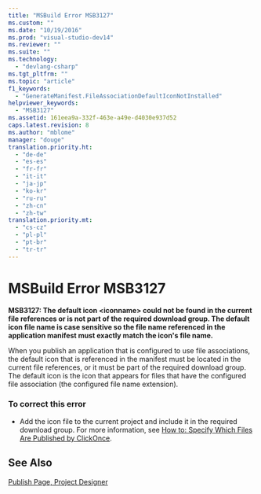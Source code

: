 ```yaml
---
title: "MSBuild Error MSB3127"
ms.custom: ""
ms.date: "10/19/2016"
ms.prod: "visual-studio-dev14"
ms.reviewer: ""
ms.suite: ""
ms.technology: 
  - "devlang-csharp"
ms.tgt_pltfrm: ""
ms.topic: "article"
f1_keywords: 
  - "GenerateManifest.FileAssociationDefaultIconNotInstalled"
helpviewer_keywords: 
  - "MSB3127"
ms.assetid: 161eea9a-332f-463e-a49e-d4030e937d52
caps.latest.revision: 8
ms.author: "mblome"
manager: "douge"
translation.priority.ht: 
  - "de-de"
  - "es-es"
  - "fr-fr"
  - "it-it"
  - "ja-jp"
  - "ko-kr"
  - "ru-ru"
  - "zh-cn"
  - "zh-tw"
translation.priority.mt: 
  - "cs-cz"
  - "pl-pl"
  - "pt-br"
  - "tr-tr"
---
```

# MSBuild Error MSB3127
**MSB3127: The default icon \<iconname> could not be found in the current file references or is not part of the required download group. The default icon file name is case sensitive so the file name referenced in the application manifest must exactly match the icon's file name.**  
  
 When you publish an application that is configured to use file associations, the default icon that is referenced in the manifest must be located in the current file references, or it must be part of the required download group. The default icon is the icon that appears for files that have the configured file association (the configured file name extension).  
  
### To correct this error  
  
-   Add the icon file to the current project and include it in the required download group. For more information, see [How to: Specify Which Files Are Published by ClickOnce](../deployment/how-to--specify-which-files-are-published-by-clickonce.md).  
  
## See Also  
 [Publish Page, Project Designer](../reference/publish-page--project-designer.md)